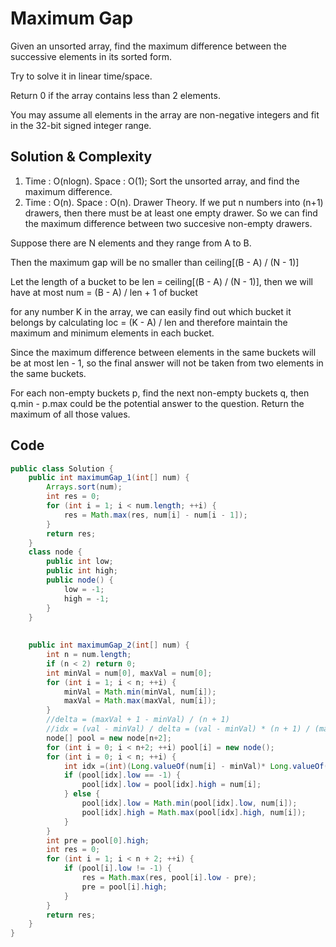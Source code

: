 # Maximum Gap

Given an unsorted array, find the maximum difference between the successive elements in its sorted form.

Try to solve it in linear time/space.

Return 0 if the array contains less than 2 elements.

You may assume all elements in the array are non-negative integers and fit in the 32-bit signed integer range.

## Solution & Complexity

1. Time : O(nlogn). Space : O(1); Sort the unsorted array, and find the maximum difference.
2. Time : O(n). Space : O(n). Drawer Theory. If we put n numbers into (n+1) drawers, then there must be at least one empty drawer. So we can find the maximum difference between two succesive non-empty drawers.

Suppose there are N elements and they range from A to B.

Then the maximum gap will be no smaller than ceiling[(B - A) / (N - 1)]

Let the length of a bucket to be len = ceiling[(B - A) / (N - 1)], then we will have at most num = (B - A) / len + 1 of bucket

for any number K in the array, we can easily find out which bucket it belongs by calculating loc = (K - A) / len and therefore maintain the maximum and minimum elements in each bucket.

Since the maximum difference between elements in the same buckets will be at most len - 1, so the final answer will not be taken from two elements in the same buckets.

For each non-empty buckets p, find the next non-empty buckets q, then q.min - p.max could be the potential answer to the question. Return the maximum of all those values.

## Code

```java
public class Solution {
    public int maximumGap_1(int[] num) {
        Arrays.sort(num);
        int res = 0;
        for (int i = 1; i < num.length; ++i) {
            res = Math.max(res, num[i] - num[i - 1]);
        }
        return res;
    }
    class node {
        public int low;
        public int high;
        public node() {
            low = -1;
            high = -1;
        }
    }
    
    
    public int maximumGap_2(int[] num) {
        int n = num.length;
        if (n < 2) return 0;
        int minVal = num[0], maxVal = num[0];
        for (int i = 1; i < n; ++i) {
            minVal = Math.min(minVal, num[i]);
            maxVal = Math.max(maxVal, num[i]);
        }
        //delta = (maxVal + 1 - minVal) / (n + 1)
        //idx = (val - minVal) / delta = (val - minVal) * (n + 1) / (maxVal + 1 - minVal)
        node[] pool = new node[n+2];
        for (int i = 0; i < n+2; ++i) pool[i] = new node();
        for (int i = 0; i < n; ++i) {
            int idx =(int)(Long.valueOf(num[i] - minVal)* Long.valueOf(n + 1) / Long.valueOf(maxVal + 1 - minVal));
            if (pool[idx].low == -1) {
                pool[idx].low = pool[idx].high = num[i];
            } else {
                pool[idx].low = Math.min(pool[idx].low, num[i]);
                pool[idx].high = Math.max(pool[idx].high, num[i]);
            }
        }
        int pre = pool[0].high;
        int res = 0;
        for (int i = 1; i < n + 2; ++i) {
            if (pool[i].low != -1) {
                res = Math.max(res, pool[i].low - pre);
                pre = pool[i].high;
            }
        }
        return res;
    }
}
```

